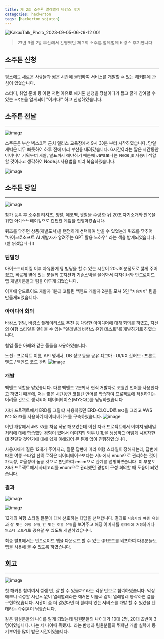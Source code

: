 ```yaml
---
title: 제 2회 소주톤 얼레벌레 바캉스 후기
categories: hackerton
tags: [hackerton sojuton]
---
```


![KakaoTalk_Photo_2023-09-05-06-29-12 001](https://github.com/JeonJe/Multi_Board/assets/43032391/253d7530-300f-4620-a464-f7762a89fc6c)

> 23년 9월 2일 부산에서 진행했던 제 2회 소주톤 얼레벌레 바캉스 후기입니다.

## 소주톤 신청
---
평소에도 새로운 사람들과 짧은 시간에 몰입하여 서비스를 개발할 수 있는 해커톤에 관심이 있었습니다.

스터디, 취업 준비 등 이런 저런 이유로 해커톤 신청을 망설이다가 짧고 굵게 참여할 수 있는 `소주톤`을 알게되어 "이거다!" 하고 신청하였습니다.



## 소주톤 전날 
---
![image](https://github.com/JeonJe/Multi_Board/assets/43032391/ea443863-c42f-4c11-9d88-b584682d8405)

소주톤은 부산 벡스코역 근처 엘리스 교육장에서 9시 30분 부터 시작하였습니다. 당일 새벽은 너무 빠듯하여 하루 전에 미리 부산을 내려갔습니다.
6시간이라는 짧은 시간동안 아이디어 기획부터 개발, 발표까지 해야하기 때문에 Java보다는 Node.js 사용이 적합할 것이라고 생각하여 Node.js 사용법을 미리 복습하였습니다.

![image](https://github.com/JeonJe/Multi_Board/assets/43032391/101ec665-4a89-4675-9b6d-6a34de95aede)

## 소주톤 당일
---
![image](https://github.com/JeonJe/Multi_Board/assets/43032391/552a2a07-c4af-4941-82e6-8e5986d2ec2e)

참가 등록 후 소주톤 티셔츠, 양말, 에코백, 명찰을 수령 한 뒤 20초 자기소개와 친목을 위한 아이스브레이킹으로 간단한 게임을 진행하였습니다.

퀴즈를 맞추면 상품(개발도서)을 랜덤하게 선택하여 받을 수 있었는데 퀴즈를 맞추어 "마이크로소프트 AI 개발자가 알려주는 GPT 활용 노하우" 라는 책을 받게되었습니다. (잘 읽겠습니다!)

### 팀빌딩

아이스브레이킹 이후 자유롭게 팀 빌딩을 할 수 있는 시간이 20~30분정도로 짧게 주어졌고, 빠르게 옆에 있는 분들께 포지션과 기술스택을 물어봐서 디자이너와 안드로이드 앱 개발자분들과 팀을 이루게 되었습니다. 

이후에 안드로이드 개발자 1분과 코틀린 백엔드 개발자 2분을 모셔 6인 "`처음처럼`" 팀을 만들게되었습니다.

### 아이디어 회의
바캉스 헌팅, 바캉스 플레이리스트 추천 등 다양한 아이디어에 대해 회의를 하였고, 자신의 여행 스타일을 알아볼 수 있는 "얼레벌레 바캉스 유형 테스트"를 개발하기로 하였습니다.

협업 툴은 아래와 같은 툴들을 사용하였습니다.

노션 : 프로젝트 이름, API 명세서, DB 정보 등을 공유 
피그마 : UI/UX
깃허브 : 프론트엔드 / 백엔드 코드 관리 
![image](https://github.com/JeonJe/Multi_Board/assets/43032391/e38b2bc2-fdd9-472b-842e-ce0f8f6a06f6)

### 개발 

백엔드 역할을 맡았습니다.
다른 백엔드 2분께서 현직 개발자로 코틀린 언어를 사용한다고 하였기 때문에, 저는 짧은 시간동안 코틀린 언어를 학습하여 프로젝트에 적용하기는 어려울 것으로 생각되어 데이터베이스(MYSQL)를 담당하였습니다.

자바 프로젝트에서 ERD를 그릴 떄 사용하였던 ERD-CLOUD로 `ERD`을 그리고 AWS `EC2` 와 `S3`를 사용하여 데이터베이스를 구축하였습니다.
![image](https://github.com/JeonJe/Multi_Board/assets/43032391/11957fc6-6f04-4a30-a32b-267ea9ae71a1)

이번 개발에서 `AWS S3`를 처음 적용 해보았는데 이전 자바 프로젝트에서 이미지 썸네일 처리에 대해 학습했던 경험이 있어서 이미지의 외부 URL을 생성하고 어떻게 사용자한테 전달할 것인가에 대해 쉽게 이해되어 큰 문제 없이 진행하였습니다.

사용자에게 질문 12개가 주어지고, 질문 답변에 따라 여행 스타일이 정해지는데, 답변에 따른 여행 스타일 선택 로직은 데이터베이스보다는 서버에서 enum으로 관리하는 것이 가독성, 효율성이 높을 것으로 판단하여 enum으로 관계를 맵핑하였습니다. 이 부분도 자바 프로젝트에서 카테고리를 enum으로 관리했던 경험이 구성 회의할 때 도움이 되었습니다.


### 결과
![image](https://github.com/JeonJe/Multi_Board/assets/43032391/98360a7a-e13f-448f-9150-2ab908151578)

![image](https://github.com/JeonJe/Multi_Board/assets/43032391/6b1d57cf-7f18-4df0-9b8b-ec827f64aedc)

12개의 여행 스타일 질문에 대해 선호하는 대답을 선택합니다. 결과로 `사용자의 여행 유형`과 `잘 맞는 여행 유형`, `안 맞는 여행 유형`을 보여주고 해당 이미지를 `갤러리에 저장`하거나 `인스타 스토리`로 공유할 수 있도록 개발하였습니다.

최종 발표에서는 안드로이드 앱을 다운로드 할 수 있는 QR코드를 배포하여 다른분들도 앱을 사용해 볼 수 있도록 하였습니다.

## 회고 
---

![image](https://github.com/JeonJe/Multi_Board/assets/43032391/b862d949-059f-42bf-91ae-e7e0fe3b20bd)

첫 해커톤 참여여서 설렘 반, 잘 할 수 있을까? 라는 걱정 반으로 참여하였습니다. 
막상 해보니 걱정할 시간도 없이 얼레벌레라는 해커톤 이름과 같이 얼레벌레 동작하는 앱을 구현하였습니다. 시간이 좀 더 길었다면 더 퀄리티 있는 서비스를 개발 할 수 있었을 텐데라는 아쉬움이 남았습니다.

같은 팀원분들의 나이를 알게 되었는데 팀원분들의 나이대가 10대 2명, 20대 초반이 3명이였습니다.
나는 저 나이때 뭐했지.. 라는 반성과 팀원분들의 뛰어난 개발 실력에 동기부여를 많이 받은 시간이였습니다.

